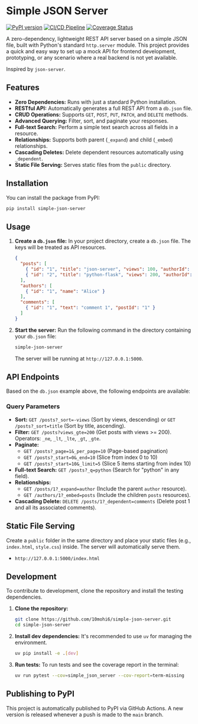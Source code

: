# Simple JSON Server

[![PyPI version](https://badge.fury.io/py/simple-json-server.svg)](https://badge.fury.io/py/simple-json-server)
[![CI/CD Pipeline](https://github.com/10mohi6/simple-json-server/actions/workflows/publish-to-pypi.yml/badge.svg)](https://github.com/10mohi6/simple-json-server/actions/workflows/publish-to-pypi.yml)
[![Coverage Status](https://codecov.io/gh/10mohi6/simple-json-server/branch/main/graph/badge.svg)](https://codecov.io/gh/10mohi6/simple-json-server)

A zero-dependency, lightweight REST API server based on a simple JSON file, built with Python's standard `http.server` module. This project provides a quick and easy way to set up a mock API for frontend development, prototyping, or any scenario where a real backend is not yet available.

Inspired by `json-server`.

## Features

- **Zero Dependencies:** Runs with just a standard Python installation.
- **RESTful API:** Automatically generates a full REST API from a `db.json` file.
- **CRUD Operations:** Supports `GET`, `POST`, `PUT`, `PATCH`, and `DELETE` methods.
- **Advanced Querying:** Filter, sort, and paginate your responses.
- **Full-text Search:** Perform a simple text search across all fields in a resource.
- **Relationships:** Supports both parent (`_expand`) and child (`_embed`) relationships.
- **Cascading Deletes:** Delete dependent resources automatically using `_dependent`.
- **Static File Serving:** Serves static files from the `public` directory.

## Installation

You can install the package from PyPI:

```bash
pip install simple-json-server
```

## Usage

1.  **Create a `db.json` file:**
    In your project directory, create a `db.json` file. The keys will be treated as API resources.

    ```json
    {
      "posts": [
        { "id": "1", "title": "json-server", "views": 100, "authorId": "1" },
        { "id": "2", "title": "python-flask", "views": 200, "authorId": "1" }
      ],
      "authors": [
        { "id": "1", "name": "Alice" }
      ],
      "comments": [
        { "id": "1", "text": "comment 1", "postId": "1" }
      ]
    }
    ```

2.  **Start the server:**
    Run the following command in the directory containing your `db.json` file:
    ```bash
    simple-json-server
    ```

    The server will be running at `http://127.0.0.1:5000`.

## API Endpoints

Based on the `db.json` example above, the following endpoints are available:

### Query Parameters

- **Sort:** `GET /posts?_sort=-views` (Sort by views, descending) or `GET /posts?_sort=title` (Sort by title, ascending).
- **Filter:** `GET /posts?views_gte=200` (Get posts with views >= 200). Operators: `_ne`, `_lt`, `_lte`, `_gt`, `_gte`.
- **Paginate:**
    - `GET /posts?_page=1&_per_page=10` (Page-based pagination)
    - `GET /posts?_start=0&_end=10` (Slice from index 0 to 10)
    - `GET /posts?_start=10&_limit=5` (Slice 5 items starting from index 10)
- **Full-text Search:** `GET /posts?_q=python` (Search for "python" in any field).
- **Relationships:**
    - `GET /posts/1?_expand=author` (Include the parent `author` resource).
    - `GET /authors/1?_embed=posts` (Include the children `posts` resources).
- **Cascading Delete:** `DELETE /posts/1?_dependent=comments` (Delete post 1 and all its associated comments).

## Static File Serving

Create a `public` folder in the same directory and place your static files (e.g., `index.html`, `style.css`) inside. The server will automatically serve them.

- `http://127.0.0.1:5000/index.html`

## Development

To contribute to development, clone the repository and install the testing dependencies.

1. **Clone the repository:**
   ```bash
   git clone https://github.com/10mohi6/simple-json-server.git
   cd simple-json-server
   ```

2. **Install dev dependencies:**
   It's recommended to use `uv` for managing the environment.
   ```bash
   uv pip install -e .[dev]
   ```

3. **Run tests:**
   To run tests and see the coverage report in the terminal:
   ```bash
   uv run pytest --cov=simple_json_server --cov-report=term-missing
   ```

## Publishing to PyPI

This project is automatically published to PyPI via GitHub Actions. A new version is released whenever a push is made to the `main` branch.